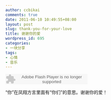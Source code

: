 ```yaml
---
author: ccbikai
comments: true
date: 2011-06-10 10:49:55+08:00
layout: post
slug: thank-you-for-your-love
title: 谢谢你的爱
wordpress_id: 695
categories:
- 一块分享
tags:
- 心情
- 音乐
---
```


<embed src="http://www.xiami.com/widget/685324_375108/singlePlayer.swf" type="application/x-shockwave-flash" width="257" height="33" wmode="transparent"></embed>

 “你”在凤翔方言里面有“你们”的意思。谢谢你的爱！
